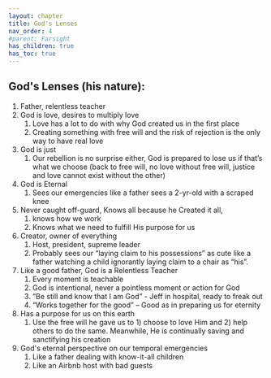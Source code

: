 ```yaml
---
layout: chapter
title: God's Lenses
nav_order: 4
#parent: Farsight
has_children: true
has_toc: true
---
```


## God's Lenses (his nature): 

1. Father, relentless teacher
1. God is love, desires to multiply love
    1. Love has a lot to do with why God created us in the first place
    1. Creating something with free will and the risk of rejection is the only way to have real love
1. God is just
    1. Our rebellion is no surprise either, God is prepared to lose us if that’s what we choose (back to free will, no love without free will, justice and love cannot exist without the other)
1. God is Eternal
    1. Sees our emergencies like a father sees a 2-yr-old with a scraped knee
1. Never caught off-guard, Knows all because he Created it all, 
    1. knows how we work
    1. Knows what we need to fulfill His purpose for us
1. Creator, owner of everything
    1. Host, president, supreme leader
    1. Probably sees our “laying claim to his possessions” as cute like a father watching a child ignorantly laying claim to a chair as “his”.
1. Like a good father, God is a Relentless Teacher
    1. Every moment is teachable
    1. God is intentional, never a pointless moment or action for God
    1. “Be still and know that I am God” - Jeff in hospital, ready to freak out
    1. “Works together for the good” – Good as in preparing us for eternity
1. Has a purpose for us on this earth
    1. Use the free will he gave us to 1) choose to love Him and 2) help others to do the same. Meanwhile,  He is continually saving and sanctifying his creation
1. God's eternal perspective on our temporal emergencies
    1. Like a father dealing with know-it-all children        
    1. Like an Airbnb host with bad guests